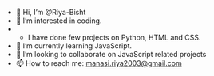 - 👋 Hi, I’m @Riya-Bisht
- 👀 I’m interested in coding.
- * I have done few projects on Python, HTML and CSS. 
- 🌱 I’m currently learning JavaScript.
- 💞️ I’m looking to collaborate on JavaScript related projects
- 📫 How to reach me: manasi.riya2003@gmail.com

<!---
Riya-Bisht/Riya-Bisht is a ✨ special ✨ repository because its `README.md` (this file) appears on your GitHub profile.
You can click the Preview link to take a look at your changes.
--->
